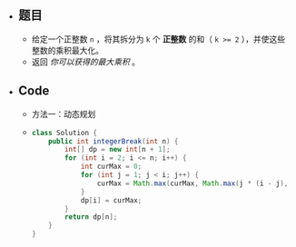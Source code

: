 - ## 题目
	- 给定一个正整数 `n` ，将其拆分为 `k` 个 **正整数** 的和（ `k >= 2` ），并使这些整数的乘积最大化。
	- 返回 *你可以获得的最大乘积* 。
- ## Code
	- 方法一：动态规划
	- ```java
	  class Solution {
	      public int integerBreak(int n) {
	          int[] dp = new int[n + 1];
	          for (int i = 2; i <= n; i++) {
	              int curMax = 0;
	              for (int j = 1; j < i; j++) {
	                  curMax = Math.max(curMax, Math.max(j * (i - j), j * dp[i - j]));
	              }
	              dp[i] = curMax;
	          }
	          return dp[n];
	      }
	  }
	  
	  ```